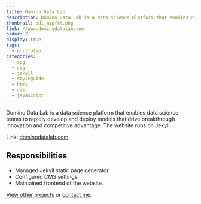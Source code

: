 ```yaml
---
title: Domino Data Lab
description: Domino Data Lab is a data science platform that enables data science teams to rapidly develop and deploy models that drive breakthrough innovation and competitive advantage.
thumbnail: ddl_mypfrt.png
link: //www.dominodatalab.com
order: 2
display: true
tags:
  - portfolio
categories:
  - spg
  - ssg
  - jekyll
  - styleguide
  - html
  - css
  - javascript
---
```


Domino Data Lab is a data science platform that enables data science teams to rapidly develop and deploy models that drive breakthrough innovation and competitive advantage. The website runs on Jekyll.

Link: [dominodatalab.com](//www.dominodatalab.com)

## Responsibilities

- Managed Jekyll static page generator.
- Configured CMS settings.
- Maintained frontend of the website.

[View other projects](/portfolio/) or [contact me](/contact/).
